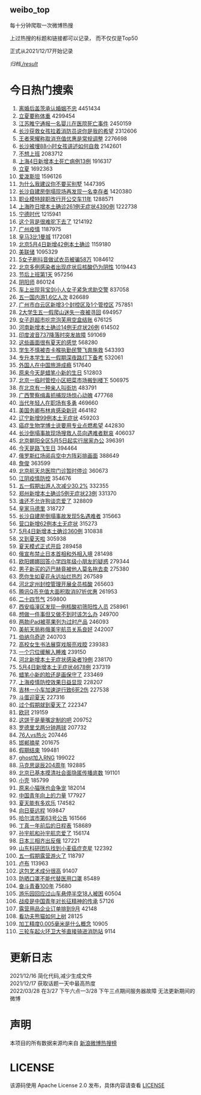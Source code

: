 weibo_top  
---
每十分钟爬取一次微博热搜  

上过热搜的标题和链接都可以记录， 而不仅仅是Top50

正式从2021/12/17开始记录  

*归档[./result](./result/)*

# 今日热门搜索  
1. [离婚后盖茨承认婚姻不忠](https://s.weibo.com//weibo?q=%23%E7%A6%BB%E5%A9%9A%E5%90%8E%E7%9B%96%E8%8C%A8%E6%89%BF%E8%AE%A4%E5%A9%9A%E5%A7%BB%E4%B8%8D%E5%BF%A0%23&Refer=top) 4451434
2. [立夏要称体重](https://s.weibo.com//weibo?q=%23%E7%AB%8B%E5%A4%8F%E8%A6%81%E7%A7%B0%E4%BD%93%E9%87%8D%23&Refer=top) 4299454
3. [江苏睢宁通报一名婴儿在医院死亡事件](https://s.weibo.com//weibo?q=%23%E6%B1%9F%E8%8B%8F%E7%9D%A2%E5%AE%81%E9%80%9A%E6%8A%A5%E4%B8%80%E5%90%8D%E5%A9%B4%E5%84%BF%E5%9C%A8%E5%8C%BB%E9%99%A2%E6%AD%BB%E4%BA%A1%E4%BA%8B%E4%BB%B6%23&Refer=top) 2450159
4. [长沙获救女孩拉着消防员说你是我的希望](https://s.weibo.com//weibo?q=%23%E9%95%BF%E6%B2%99%E8%8E%B7%E6%95%91%E5%A5%B3%E5%AD%A9%E6%8B%89%E7%9D%80%E6%B6%88%E9%98%B2%E5%91%98%E8%AF%B4%E4%BD%A0%E6%98%AF%E6%88%91%E7%9A%84%E5%B8%8C%E6%9C%9B%23&Refer=top) 2312606
5. [王者荣耀称取消充值优惠是常规调整](https://s.weibo.com//weibo?q=%23%E7%8E%8B%E8%80%85%E8%8D%A3%E8%80%80%E7%A7%B0%E5%8F%96%E6%B6%88%E5%85%85%E5%80%BC%E4%BC%98%E6%83%A0%E6%98%AF%E5%B8%B8%E8%A7%84%E8%B0%83%E6%95%B4%23&Refer=top) 2276698
6. [长沙被埋88小时女孩讲述如何自救](https://s.weibo.com//weibo?q=%23%E9%95%BF%E6%B2%99%E8%A2%AB%E5%9F%8B88%E5%B0%8F%E6%97%B6%E5%A5%B3%E5%AD%A9%E8%AE%B2%E8%BF%B0%E5%A6%82%E4%BD%95%E8%87%AA%E6%95%91%23&Refer=top) 2142601
7. [不想上班](https://s.weibo.com//weibo?q=%23%E4%B8%8D%E6%83%B3%E4%B8%8A%E7%8F%AD%23&Refer=top) 2083712
8. [上海4日新增本土死亡病例13例](https://s.weibo.com//weibo?q=%23%E4%B8%8A%E6%B5%B74%E6%97%A5%E6%96%B0%E5%A2%9E%E6%9C%AC%E5%9C%9F%E6%AD%BB%E4%BA%A1%E7%97%85%E4%BE%8B13%E4%BE%8B%23&Refer=top) 1916317
9. [立夏](https://s.weibo.com//weibo?q=%E7%AB%8B%E5%A4%8F&Refer=top) 1692363
10. [爱泼斯坦](https://s.weibo.com//weibo?q=%E7%88%B1%E6%B3%BC%E6%96%AF%E5%9D%A6&Refer=top) 1596126
11. [为什么我建议你不要买别墅](https://s.weibo.com//weibo?q=%23%E4%B8%BA%E4%BB%80%E4%B9%88%E6%88%91%E5%BB%BA%E8%AE%AE%E4%BD%A0%E4%B8%8D%E8%A6%81%E4%B9%B0%E5%88%AB%E5%A2%85%23&Refer=top) 1447395
12. [长沙自建房倒塌现场再发现一名幸存者](https://s.weibo.com//weibo?q=%23%E9%95%BF%E6%B2%99%E8%87%AA%E5%BB%BA%E6%88%BF%E5%80%92%E5%A1%8C%E7%8E%B0%E5%9C%BA%E5%86%8D%E5%8F%91%E7%8E%B0%E4%B8%80%E5%90%8D%E5%B9%B8%E5%AD%98%E8%80%85%23&Refer=top) 1420380
13. [职业模特辞职改行开公交车11年](https://s.weibo.com//weibo?q=%23%E8%81%8C%E4%B8%9A%E6%A8%A1%E7%89%B9%E8%BE%9E%E8%81%8C%E6%94%B9%E8%A1%8C%E5%BC%80%E5%85%AC%E4%BA%A4%E8%BD%A611%E5%B9%B4%23&Refer=top) 1288571
14. [上海昨日增本土确诊261例无症状4390例](https://s.weibo.com//weibo?q=%23%E4%B8%8A%E6%B5%B7%E6%98%A8%E6%97%A5%E5%A2%9E%E6%9C%AC%E5%9C%9F%E7%A1%AE%E8%AF%8A261%E4%BE%8B%E6%97%A0%E7%97%87%E7%8A%B64390%E4%BE%8B%23&Refer=top) 1222738
15. [宁德时代](https://s.weibo.com//weibo?q=%23%E5%AE%81%E5%BE%B7%E6%97%B6%E4%BB%A3%23&Refer=top) 1215941
16. [这个背是很难驼下去了](https://s.weibo.com//weibo?q=%23%E8%BF%99%E4%B8%AA%E8%83%8C%E6%98%AF%E5%BE%88%E9%9A%BE%E9%A9%BC%E4%B8%8B%E5%8E%BB%E4%BA%86%23&Refer=top) 1214192
17. [广州疫情](https://s.weibo.com//weibo?q=%E5%B9%BF%E5%B7%9E%E7%96%AB%E6%83%85&Refer=top) 1187975
18. [皇马3比1曼城](https://s.weibo.com//weibo?q=%23%E7%9A%87%E9%A9%AC3%E6%AF%941%E6%9B%BC%E5%9F%8E%23&Refer=top) 1172081
19. [北京5月4日新增42例本土确诊](https://s.weibo.com//weibo?q=%23%E5%8C%97%E4%BA%AC5%E6%9C%884%E6%97%A5%E6%96%B0%E5%A2%9E42%E4%BE%8B%E6%9C%AC%E5%9C%9F%E7%A1%AE%E8%AF%8A%23&Refer=top) 1159180
20. [美联储](https://s.weibo.com//weibo?q=%E7%BE%8E%E8%81%94%E5%82%A8&Refer=top) 1095329
21. [5女子刷抖音做试衣员被骗58万](https://s.weibo.com//weibo?q=%235%E5%A5%B3%E5%AD%90%E5%88%B7%E6%8A%96%E9%9F%B3%E5%81%9A%E8%AF%95%E8%A1%A3%E5%91%98%E8%A2%AB%E9%AA%9758%E4%B8%87%23&Refer=top) 1084612
22. [北京多例感染者出现症状后核酸仍为阴性](https://s.weibo.com//weibo?q=%23%E5%8C%97%E4%BA%AC%E5%A4%9A%E4%BE%8B%E6%84%9F%E6%9F%93%E8%80%85%E5%87%BA%E7%8E%B0%E7%97%87%E7%8A%B6%E5%90%8E%E6%A0%B8%E9%85%B8%E4%BB%8D%E4%B8%BA%E9%98%B4%E6%80%A7%23&Refer=top) 1019443
23. [节后上班第1天](https://s.weibo.com//weibo?q=%23%E8%8A%82%E5%90%8E%E4%B8%8A%E7%8F%AD%E7%AC%AC1%E5%A4%A9%23&Refer=top) 957256
24. [阴阳师](https://s.weibo.com//weibo?q=%E9%98%B4%E9%98%B3%E5%B8%88&Refer=top) 860124
25. [车上出现背宝剑小人女子紧急求助交警](https://s.weibo.com//weibo?q=%23%E8%BD%A6%E4%B8%8A%E5%87%BA%E7%8E%B0%E8%83%8C%E5%AE%9D%E5%89%91%E5%B0%8F%E4%BA%BA%E5%A5%B3%E5%AD%90%E7%B4%A7%E6%80%A5%E6%B1%82%E5%8A%A9%E4%BA%A4%E8%AD%A6%23&Refer=top) 837058
26. [五一国内游1.6亿人次](https://s.weibo.com//weibo?q=%23%E4%BA%94%E4%B8%80%E5%9B%BD%E5%86%85%E6%B8%B81.6%E4%BA%BF%E4%BA%BA%E6%AC%A1%23&Refer=top) 826689
27. [广州市白云区新增3个封控区及1个管控区](https://s.weibo.com//weibo?q=%23%E5%B9%BF%E5%B7%9E%E5%B8%82%E7%99%BD%E4%BA%91%E5%8C%BA%E6%96%B0%E5%A2%9E3%E4%B8%AA%E5%B0%81%E6%8E%A7%E5%8C%BA%E5%8F%8A1%E4%B8%AA%E7%AE%A1%E6%8E%A7%E5%8C%BA%23&Refer=top) 757851
28. [2大学生五一假爬山迷失一夜被寻回](https://s.weibo.com//weibo?q=%232%E5%A4%A7%E5%AD%A6%E7%94%9F%E4%BA%94%E4%B8%80%E5%81%87%E7%88%AC%E5%B1%B1%E8%BF%B7%E5%A4%B1%E4%B8%80%E5%A4%9C%E8%A2%AB%E5%AF%BB%E5%9B%9E%23&Refer=top) 694957
29. [女子逛超市吃完泡芙用空盒结账](https://s.weibo.com//weibo?q=%23%E5%A5%B3%E5%AD%90%E9%80%9B%E8%B6%85%E5%B8%82%E5%90%83%E5%AE%8C%E6%B3%A1%E8%8A%99%E7%94%A8%E7%A9%BA%E7%9B%92%E7%BB%93%E8%B4%A6%23&Refer=top) 676125
30. [河南新增本土确诊14例无症状26例](https://s.weibo.com//weibo?q=%23%E6%B2%B3%E5%8D%97%E6%96%B0%E5%A2%9E%E6%9C%AC%E5%9C%9F%E7%A1%AE%E8%AF%8A14%E4%BE%8B%E6%97%A0%E7%97%87%E7%8A%B626%E4%BE%8B%23&Refer=top) 614502
31. [印度波音737降落时突发故障](https://s.weibo.com//weibo?q=%23%E5%8D%B0%E5%BA%A6%E6%B3%A2%E9%9F%B3737%E9%99%8D%E8%90%BD%E6%97%B6%E7%AA%81%E5%8F%91%E6%95%85%E9%9A%9C%23&Refer=top) 591069
32. [这些画面很有夏天的感觉](https://s.weibo.com//weibo?q=%23%E8%BF%99%E4%BA%9B%E7%94%BB%E9%9D%A2%E5%BE%88%E6%9C%89%E5%A4%8F%E5%A4%A9%E7%9A%84%E6%84%9F%E8%A7%89%23&Refer=top) 568280
33. [学生不慎被杏卡喉执勤民警飞奔施救](https://s.weibo.com//weibo?q=%23%E5%AD%A6%E7%94%9F%E4%B8%8D%E6%85%8E%E8%A2%AB%E6%9D%8F%E5%8D%A1%E5%96%89%E6%89%A7%E5%8B%A4%E6%B0%91%E8%AD%A6%E9%A3%9E%E5%A5%94%E6%96%BD%E6%95%91%23&Refer=top) 543393
34. [专升本学生五一假期深夜路灯下备考](https://s.weibo.com//weibo?q=%23%E4%B8%93%E5%8D%87%E6%9C%AC%E5%AD%A6%E7%94%9F%E4%BA%94%E4%B8%80%E5%81%87%E6%9C%9F%E6%B7%B1%E5%A4%9C%E8%B7%AF%E7%81%AF%E4%B8%8B%E5%A4%87%E8%80%83%23&Refer=top) 532061
35. [外国人在中国旅游成瘾](https://s.weibo.com//weibo?q=%E5%A4%96%E5%9B%BD%E4%BA%BA%E5%9C%A8%E4%B8%AD%E5%9B%BD%E6%97%85%E6%B8%B8%E6%88%90%E7%98%BE&Refer=top) 517640
36. [原来今天是蜡笔小新的生日](https://s.weibo.com//weibo?q=%23%E5%8E%9F%E6%9D%A5%E4%BB%8A%E5%A4%A9%E6%98%AF%E8%9C%A1%E7%AC%94%E5%B0%8F%E6%96%B0%E7%9A%84%E7%94%9F%E6%97%A5%23&Refer=top) 512803
37. [北京一临时管控小区把菜市场搬到楼下](https://s.weibo.com//weibo?q=%23%E5%8C%97%E4%BA%AC%E4%B8%80%E4%B8%B4%E6%97%B6%E7%AE%A1%E6%8E%A7%E5%B0%8F%E5%8C%BA%E6%8A%8A%E8%8F%9C%E5%B8%82%E5%9C%BA%E6%90%AC%E5%88%B0%E6%A5%BC%E4%B8%8B%23&Refer=top) 506975
38. [在北京有一种亲人叫街坊](https://s.weibo.com//weibo?q=%23%E5%9C%A8%E5%8C%97%E4%BA%AC%E6%9C%89%E4%B8%80%E7%A7%8D%E4%BA%B2%E4%BA%BA%E5%8F%AB%E8%A1%97%E5%9D%8A%23&Refer=top) 483791
39. [广西警察缉毒抓捕现场惊心动魄](https://s.weibo.com//weibo?q=%23%E5%B9%BF%E8%A5%BF%E8%AD%A6%E5%AF%9F%E7%BC%89%E6%AF%92%E6%8A%93%E6%8D%95%E7%8E%B0%E5%9C%BA%E6%83%8A%E5%BF%83%E5%8A%A8%E9%AD%84%23&Refer=top) 477768
40. [当代年轻人在职场有多勇](https://s.weibo.com//weibo?q=%23%E5%BD%93%E4%BB%A3%E5%B9%B4%E8%BD%BB%E4%BA%BA%E5%9C%A8%E8%81%8C%E5%9C%BA%E6%9C%89%E5%A4%9A%E5%8B%87%23&Refer=top) 469660
41. [美国务卿布林肯感染新冠](https://s.weibo.com//weibo?q=%23%E7%BE%8E%E5%9B%BD%E5%8A%A1%E5%8D%BF%E5%B8%83%E6%9E%97%E8%82%AF%E6%84%9F%E6%9F%93%E6%96%B0%E5%86%A0%23&Refer=top) 464182
42. [辽宁新增99例本土无症状](https://s.weibo.com//weibo?q=%23%E8%BE%BD%E5%AE%81%E6%96%B0%E5%A2%9E99%E4%BE%8B%E6%9C%AC%E5%9C%9F%E6%97%A0%E7%97%87%E7%8A%B6%23&Refer=top) 459203
43. [癌症生物学博士说要用专业点燃希望](https://s.weibo.com//weibo?q=%23%E7%99%8C%E7%97%87%E7%94%9F%E7%89%A9%E5%AD%A6%E5%8D%9A%E5%A3%AB%E8%AF%B4%E8%A6%81%E7%94%A8%E4%B8%93%E4%B8%9A%E7%82%B9%E7%87%83%E5%B8%8C%E6%9C%9B%23&Refer=top) 442830
44. [长沙倒塌事故现场搜救人员向遇难者默哀](https://s.weibo.com//weibo?q=%23%E9%95%BF%E6%B2%99%E5%80%92%E5%A1%8C%E4%BA%8B%E6%95%85%E7%8E%B0%E5%9C%BA%E6%90%9C%E6%95%91%E4%BA%BA%E5%91%98%E5%90%91%E9%81%87%E9%9A%BE%E8%80%85%E9%BB%98%E5%93%80%23&Refer=top) 406037
45. [北京朝阳全区5月5日起实行居家办公](https://s.weibo.com//weibo?q=%23%E5%8C%97%E4%BA%AC%E6%9C%9D%E9%98%B3%E5%85%A8%E5%8C%BA5%E6%9C%885%E6%97%A5%E8%B5%B7%E5%AE%9E%E8%A1%8C%E5%B1%85%E5%AE%B6%E5%8A%9E%E5%85%AC%23&Refer=top) 396391
46. [今天是路飞生日](https://s.weibo.com//weibo?q=%23%E4%BB%8A%E5%A4%A9%E6%98%AF%E8%B7%AF%E9%A3%9E%E7%94%9F%E6%97%A5%23&Refer=top) 394464
47. [俄罗斯红场阅兵空中方阵彩排画面](https://s.weibo.com//weibo?q=%23%E4%BF%84%E7%BD%97%E6%96%AF%E7%BA%A2%E5%9C%BA%E9%98%85%E5%85%B5%E7%A9%BA%E4%B8%AD%E6%96%B9%E9%98%B5%E5%BD%A9%E6%8E%92%E7%94%BB%E9%9D%A2%23&Refer=top) 388649
48. [詹俊](https://s.weibo.com//weibo?q=%E8%A9%B9%E4%BF%8A&Refer=top) 363599
49. [北京航天总医院门诊暂时停诊](https://s.weibo.com//weibo?q=%23%E5%8C%97%E4%BA%AC%E8%88%AA%E5%A4%A9%E6%80%BB%E5%8C%BB%E9%99%A2%E9%97%A8%E8%AF%8A%E6%9A%82%E6%97%B6%E5%81%9C%E8%AF%8A%23&Refer=top) 360673
50. [江阴疫情防控](https://s.weibo.com//weibo?q=%23%E6%B1%9F%E9%98%B4%E7%96%AB%E6%83%85%E9%98%B2%E6%8E%A7%23&Refer=top) 354676
51. [五一假期出游人次减少30.2%](https://s.weibo.com//weibo?q=%23%E4%BA%94%E4%B8%80%E5%81%87%E6%9C%9F%E5%87%BA%E6%B8%B8%E4%BA%BA%E6%AC%A1%E5%87%8F%E5%B0%9130.2%25%23&Refer=top) 332355
52. [郑州新增本土确诊5例无症状23例](https://s.weibo.com//weibo?q=%23%E9%83%91%E5%B7%9E%E6%96%B0%E5%A2%9E%E6%9C%AC%E5%9C%9F%E7%A1%AE%E8%AF%8A5%E4%BE%8B%E6%97%A0%E7%97%87%E7%8A%B623%E4%BE%8B%23&Refer=top) 331370
53. [谁还不允许狗谈恋爱了](https://s.weibo.com//weibo?q=%23%E8%B0%81%E8%BF%98%E4%B8%8D%E5%85%81%E8%AE%B8%E7%8B%97%E8%B0%88%E6%81%8B%E7%88%B1%E4%BA%86%23&Refer=top) 328809
54. [皇家马德里](https://s.weibo.com//weibo?q=%E7%9A%87%E5%AE%B6%E9%A9%AC%E5%BE%B7%E9%87%8C&Refer=top) 318727
55. [长沙自建房倒塌事故发现5名遇难者](https://s.weibo.com//weibo?q=%23%E9%95%BF%E6%B2%99%E8%87%AA%E5%BB%BA%E6%88%BF%E5%80%92%E5%A1%8C%E4%BA%8B%E6%95%85%E5%8F%91%E7%8E%B05%E5%90%8D%E9%81%87%E9%9A%BE%E8%80%85%23&Refer=top) 315663
56. [营口新增62例本土无症状](https://s.weibo.com//weibo?q=%23%E8%90%A5%E5%8F%A3%E6%96%B0%E5%A2%9E62%E4%BE%8B%E6%9C%AC%E5%9C%9F%E6%97%A0%E7%97%87%E7%8A%B6%23&Refer=top) 315273
57. [5月4日新增本土确诊360例](https://s.weibo.com//weibo?q=%235%E6%9C%884%E6%97%A5%E6%96%B0%E5%A2%9E%E6%9C%AC%E5%9C%9F%E7%A1%AE%E8%AF%8A360%E4%BE%8B%23&Refer=top) 310838
58. [又到夏天啦](https://s.weibo.com//weibo?q=%23%E5%8F%88%E5%88%B0%E5%A4%8F%E5%A4%A9%E5%95%A6%23&Refer=top) 305938
59. [夏天模式正式开启](https://s.weibo.com//weibo?q=%23%E5%A4%8F%E5%A4%A9%E6%A8%A1%E5%BC%8F%E6%AD%A3%E5%BC%8F%E5%BC%80%E5%90%AF%23&Refer=top) 289458
60. [俄宣布禁止日本首相和外相入境](https://s.weibo.com//weibo?q=%23%E4%BF%84%E5%AE%A3%E5%B8%83%E7%A6%81%E6%AD%A2%E6%97%A5%E6%9C%AC%E9%A6%96%E7%9B%B8%E5%92%8C%E5%A4%96%E7%9B%B8%E5%85%A5%E5%A2%83%23&Refer=top) 281498
61. [欧阳娜娜回答小学四年级小朋友的疑惑](https://s.weibo.com//weibo?q=%23%E6%AC%A7%E9%98%B3%E5%A8%9C%E5%A8%9C%E5%9B%9E%E7%AD%94%E5%B0%8F%E5%AD%A6%E5%9B%9B%E5%B9%B4%E7%BA%A7%E5%B0%8F%E6%9C%8B%E5%8F%8B%E7%9A%84%E7%96%91%E6%83%91%23&Refer=top) 279344
62. [男子新买的迈巴赫竟被他人莫名拖去卖](https://s.weibo.com//weibo?q=%23%E7%94%B7%E5%AD%90%E6%96%B0%E4%B9%B0%E7%9A%84%E8%BF%88%E5%B7%B4%E8%B5%AB%E7%AB%9F%E8%A2%AB%E4%BB%96%E4%BA%BA%E8%8E%AB%E5%90%8D%E6%8B%96%E5%8E%BB%E5%8D%96%23&Refer=top) 275380
63. [愿你生如夏花永远灿烂热烈](https://s.weibo.com//weibo?q=%23%E6%84%BF%E4%BD%A0%E7%94%9F%E5%A6%82%E5%A4%8F%E8%8A%B1%E6%B0%B8%E8%BF%9C%E7%81%BF%E7%83%82%E7%83%AD%E7%83%88%23&Refer=top) 267589
64. [河北定州封控管理开展全员核酸](https://s.weibo.com//weibo?q=%23%E6%B2%B3%E5%8C%97%E5%AE%9A%E5%B7%9E%E5%B0%81%E6%8E%A7%E7%AE%A1%E7%90%86%E5%BC%80%E5%B1%95%E5%85%A8%E5%91%98%E6%A0%B8%E9%85%B8%23&Refer=top) 265603
65. [腾讯Q币充值大面积取消97折优惠](https://s.weibo.com//weibo?q=%23%E8%85%BE%E8%AE%AFQ%E5%B8%81%E5%85%85%E5%80%BC%E5%A4%A7%E9%9D%A2%E7%A7%AF%E5%8F%96%E6%B6%8897%E6%8A%98%E4%BC%98%E6%83%A0%23&Refer=top) 261953
66. [二十四节气](https://s.weibo.com//weibo?q=%E4%BA%8C%E5%8D%81%E5%9B%9B%E8%8A%82%E6%B0%94&Refer=top) 259800
67. [西安临潼区发现一例核酸初筛阳性人员](https://s.weibo.com//weibo?q=%23%E8%A5%BF%E5%AE%89%E4%B8%B4%E6%BD%BC%E5%8C%BA%E5%8F%91%E7%8E%B0%E4%B8%80%E4%BE%8B%E6%A0%B8%E9%85%B8%E5%88%9D%E7%AD%9B%E9%98%B3%E6%80%A7%E4%BA%BA%E5%91%98%23&Refer=top) 258961
68. [想做一件事但又做不到时该怎么办](https://s.weibo.com//weibo?q=%E6%83%B3%E5%81%9A%E4%B8%80%E4%BB%B6%E4%BA%8B%E4%BD%86%E5%8F%88%E5%81%9A%E4%B8%8D%E5%88%B0%E6%97%B6%E8%AF%A5%E6%80%8E%E4%B9%88%E5%8A%9E&Refer=top) 249700
69. [两款iPad被苹果列为过时产品](https://s.weibo.com//weibo?q=%23%E4%B8%A4%E6%AC%BEiPad%E8%A2%AB%E8%8B%B9%E6%9E%9C%E5%88%97%E4%B8%BA%E8%BF%87%E6%97%B6%E4%BA%A7%E5%93%81%23&Refer=top) 246093
70. [美航天局称俄美宇航员关系良好](https://s.weibo.com//weibo?q=%23%E7%BE%8E%E8%88%AA%E5%A4%A9%E5%B1%80%E7%A7%B0%E4%BF%84%E7%BE%8E%E5%AE%87%E8%88%AA%E5%91%98%E5%85%B3%E7%B3%BB%E8%89%AF%E5%A5%BD%23&Refer=top) 242007
71. [伯纳乌奇迹](https://s.weibo.com//weibo?q=%23%E4%BC%AF%E7%BA%B3%E4%B9%8C%E5%A5%87%E8%BF%B9%23&Refer=top) 240703
72. [高校女生书法展穿戏服亮戏腔](https://s.weibo.com//weibo?q=%23%E9%AB%98%E6%A0%A1%E5%A5%B3%E7%94%9F%E4%B9%A6%E6%B3%95%E5%B1%95%E7%A9%BF%E6%88%8F%E6%9C%8D%E4%BA%AE%E6%88%8F%E8%85%94%23&Refer=top) 239383
73. [一个穴位缓解入睡难](https://s.weibo.com//weibo?q=%23%E4%B8%80%E4%B8%AA%E7%A9%B4%E4%BD%8D%E7%BC%93%E8%A7%A3%E5%85%A5%E7%9D%A1%E9%9A%BE%23&Refer=top) 239150
74. [河北新增本土无症状感染者19例](https://s.weibo.com//weibo?q=%23%E6%B2%B3%E5%8C%97%E6%96%B0%E5%A2%9E%E6%9C%AC%E5%9C%9F%E6%97%A0%E7%97%87%E7%8A%B6%E6%84%9F%E6%9F%93%E8%80%8519%E4%BE%8B%23&Refer=top) 238170
75. [5月4日新增本土无症状4678例](https://s.weibo.com//weibo?q=%235%E6%9C%884%E6%97%A5%E6%96%B0%E5%A2%9E%E6%9C%AC%E5%9C%9F%E6%97%A0%E7%97%87%E7%8A%B64678%E4%BE%8B%23&Refer=top) 237319
76. [蜡笔小新的脸还是画保守了](https://s.weibo.com//weibo?q=%23%E8%9C%A1%E7%AC%94%E5%B0%8F%E6%96%B0%E7%9A%84%E8%84%B8%E8%BF%98%E6%98%AF%E7%94%BB%E4%BF%9D%E5%AE%88%E4%BA%86%23&Refer=top) 233469
77. [上海疫情防控效果日益显现](https://s.weibo.com//weibo?q=%23%E4%B8%8A%E6%B5%B7%E7%96%AB%E6%83%85%E9%98%B2%E6%8E%A7%E6%95%88%E6%9E%9C%E6%97%A5%E7%9B%8A%E6%98%BE%E7%8E%B0%23&Refer=top) 228207
78. [吉林一小车加速逆行致6死2伤](https://s.weibo.com//weibo?q=%23%E5%90%89%E6%9E%97%E4%B8%80%E5%B0%8F%E8%BD%A6%E5%8A%A0%E9%80%9F%E9%80%86%E8%A1%8C%E8%87%B46%E6%AD%BB2%E4%BC%A4%23&Refer=top) 227538
79. [斗蛋迎夏天](https://s.weibo.com//weibo?q=%23%E6%96%97%E8%9B%8B%E8%BF%8E%E5%A4%8F%E5%A4%A9%23&Refer=top) 227316
80. [过个假期就到夏天了](https://s.weibo.com//weibo?q=%23%E8%BF%87%E4%B8%AA%E5%81%87%E6%9C%9F%E5%B0%B1%E5%88%B0%E5%A4%8F%E5%A4%A9%E4%BA%86%23&Refer=top) 222347
81. [欧冠](https://s.weibo.com//weibo?q=%E6%AC%A7%E5%86%A0&Refer=top) 219159
82. [这饼干是量嘴定制的吧](https://s.weibo.com//weibo?q=%23%E8%BF%99%E9%A5%BC%E5%B9%B2%E6%98%AF%E9%87%8F%E5%98%B4%E5%AE%9A%E5%88%B6%E7%9A%84%E5%90%A7%23&Refer=top) 209752
83. [罗德里戈两分钟两球](https://s.weibo.com//weibo?q=%E7%BD%97%E5%BE%B7%E9%87%8C%E6%88%88%E4%B8%A4%E5%88%86%E9%92%9F%E4%B8%A4%E7%90%83&Refer=top) 207732
84. [76人vs热火](https://s.weibo.com//weibo?q=%2376%E4%BA%BAvs%E7%83%AD%E7%81%AB%23&Refer=top) 207446
85. [邯郸摘星](https://s.weibo.com//weibo?q=%E9%82%AF%E9%83%B8%E6%91%98%E6%98%9F&Refer=top) 201675
86. [假期结束](https://s.weibo.com//weibo?q=%E5%81%87%E6%9C%9F%E7%BB%93%E6%9D%9F&Refer=top) 199481
87. [ghost加入RNG](https://s.weibo.com//weibo?q=%23ghost%E5%8A%A0%E5%85%A5RNG%23&Refer=top) 199022
88. [马克思诞辰204周年](https://s.weibo.com//weibo?q=%23%E9%A9%AC%E5%85%8B%E6%80%9D%E8%AF%9E%E8%BE%B0204%E5%91%A8%E5%B9%B4%23&Refer=top) 192885
89. [北京已基本摸清社会面隐匿传播底数](https://s.weibo.com//weibo?q=%23%E5%8C%97%E4%BA%AC%E5%B7%B2%E5%9F%BA%E6%9C%AC%E6%91%B8%E6%B8%85%E7%A4%BE%E4%BC%9A%E9%9D%A2%E9%9A%90%E5%8C%BF%E4%BC%A0%E6%92%AD%E5%BA%95%E6%95%B0%23&Refer=top) 191101
90. [小壳](https://s.weibo.com//weibo?q=%E5%B0%8F%E5%A3%B3&Refer=top) 185799
91. [原来小猫咪也会争宠](https://s.weibo.com//weibo?q=%23%E5%8E%9F%E6%9D%A5%E5%B0%8F%E7%8C%AB%E5%92%AA%E4%B9%9F%E4%BC%9A%E4%BA%89%E5%AE%A0%23&Refer=top) 182014
92. [中国青年向上的力量](https://s.weibo.com//weibo?q=%E4%B8%AD%E5%9B%BD%E9%9D%92%E5%B9%B4%E5%90%91%E4%B8%8A%E7%9A%84%E5%8A%9B%E9%87%8F&Refer=top) 177927
93. [夏天能有多欢乐](https://s.weibo.com//weibo?q=%23%E5%A4%8F%E5%A4%A9%E8%83%BD%E6%9C%89%E5%A4%9A%E6%AC%A2%E4%B9%90%23&Refer=top) 174582
94. [向日葵远程](https://s.weibo.com//weibo?q=%E5%90%91%E6%97%A5%E8%91%B5%E8%BF%9C%E7%A8%8B&Refer=top) 169847
95. [哈尔滨市第63号公告](https://s.weibo.com//weibo?q=%23%E5%93%88%E5%B0%94%E6%BB%A8%E5%B8%82%E7%AC%AC63%E5%8F%B7%E5%85%AC%E5%91%8A%23&Refer=top) 161566
96. [丁真一年前后的日程表](https://s.weibo.com//weibo?q=%23%E4%B8%81%E7%9C%9F%E4%B8%80%E5%B9%B4%E5%89%8D%E5%90%8E%E7%9A%84%E6%97%A5%E7%A8%8B%E8%A1%A8%23&Refer=top) 158689
97. [孙宇航和孙宇航恋爱了](https://s.weibo.com//weibo?q=%23%E5%AD%99%E5%AE%87%E8%88%AA%E5%92%8C%E5%AD%99%E5%AE%87%E8%88%AA%E6%81%8B%E7%88%B1%E4%BA%86%23&Refer=top) 156174
98. [日本三相齐出反俄](https://s.weibo.com//weibo?q=%23%E6%97%A5%E6%9C%AC%E4%B8%89%E7%9B%B8%E9%BD%90%E5%87%BA%E5%8F%8D%E4%BF%84%23&Refer=top) 127221
99. [山东科研团队找到小麦癌症克星](https://s.weibo.com//weibo?q=%23%E5%B1%B1%E4%B8%9C%E7%A7%91%E7%A0%94%E5%9B%A2%E9%98%9F%E6%89%BE%E5%88%B0%E5%B0%8F%E9%BA%A6%E7%99%8C%E7%97%87%E5%85%8B%E6%98%9F%23&Refer=top) 122392
100. [五一假期露营游火了](https://s.weibo.com//weibo?q=%23%E4%BA%94%E4%B8%80%E5%81%87%E6%9C%9F%E9%9C%B2%E8%90%A5%E6%B8%B8%E7%81%AB%E4%BA%86%23&Refer=top) 118797
101. [卢布](https://s.weibo.com//weibo?q=%E5%8D%A2%E5%B8%83&Refer=top) 113963
102. [这包艺术成分很高](https://s.weibo.com//weibo?q=%23%E8%BF%99%E5%8C%85%E8%89%BA%E6%9C%AF%E6%88%90%E5%88%86%E5%BE%88%E9%AB%98%23&Refer=top) 91407
103. [防晒口罩不能代替医用口罩](https://s.weibo.com//weibo?q=%23%E9%98%B2%E6%99%92%E5%8F%A3%E7%BD%A9%E4%B8%8D%E8%83%BD%E4%BB%A3%E6%9B%BF%E5%8C%BB%E7%94%A8%E5%8F%A3%E7%BD%A9%23&Refer=top) 85489
104. [奋斗青春100年](https://s.weibo.com//weibo?q=%23%E5%A5%8B%E6%96%97%E9%9D%92%E6%98%A5100%E5%B9%B4%23&Refer=top) 75680
105. [游乐园回应过山车悬停半空18人被困](https://s.weibo.com//weibo?q=%23%E6%B8%B8%E4%B9%90%E5%9B%AD%E5%9B%9E%E5%BA%94%E8%BF%87%E5%B1%B1%E8%BD%A6%E6%82%AC%E5%81%9C%E5%8D%8A%E7%A9%BA18%E4%BA%BA%E8%A2%AB%E5%9B%B0%23&Refer=top) 60504
106. [战疫是中国青年对长征精神的传承](https://s.weibo.com//weibo?q=%23%E6%88%98%E7%96%AB%E6%98%AF%E4%B8%AD%E5%9B%BD%E9%9D%92%E5%B9%B4%E5%AF%B9%E9%95%BF%E5%BE%81%E7%B2%BE%E7%A5%9E%E7%9A%84%E4%BC%A0%E6%89%BF%23&Refer=top) 57126
107. [露营用品企业订单排到9月](https://s.weibo.com//weibo?q=%23%E9%9C%B2%E8%90%A5%E7%94%A8%E5%93%81%E4%BC%81%E4%B8%9A%E8%AE%A2%E5%8D%95%E6%8E%92%E5%88%B09%E6%9C%88%23&Refer=top) 42148
108. [看功夫熊猫如何上树](https://s.weibo.com//weibo?q=%23%E7%9C%8B%E5%8A%9F%E5%A4%AB%E7%86%8A%E7%8C%AB%E5%A6%82%E4%BD%95%E4%B8%8A%E6%A0%91%23&Refer=top) 28125
109. [加工精度0.005毫米是什么概念](https://s.weibo.com//weibo?q=%23%E5%8A%A0%E5%B7%A5%E7%B2%BE%E5%BA%A60.005%E6%AF%AB%E7%B1%B3%E6%98%AF%E4%BB%80%E4%B9%88%E6%A6%82%E5%BF%B5%23&Refer=top) 10905
110. [三轮车起火环卫大爷直接骑进消防站](https://s.weibo.com//weibo?q=%23%E4%B8%89%E8%BD%AE%E8%BD%A6%E8%B5%B7%E7%81%AB%E7%8E%AF%E5%8D%AB%E5%A4%A7%E7%88%B7%E7%9B%B4%E6%8E%A5%E9%AA%91%E8%BF%9B%E6%B6%88%E9%98%B2%E7%AB%99%23&Refer=top) 9114
# 更新日志  
2021/12/16  简化代码,减少生成文件  
2021/12/17  获取话题一天中最高热度  
2022/03/28  在3/27 下午六点—3/28 下午三点期间服务器故障 无法更新期间的微博  
# 声明  
本项目的所有数据来源均来自 [新浪微博热搜榜](https://s.weibo.com/top/summary)  

# LICENSE
该源码使用 Apache License 2.0 发布，具体内容请查看 [LICENSE](./LICENSE)
